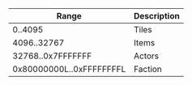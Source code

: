 |Range|Description|
|-----|-----------|
|0..4095|Tiles|
|4096..32767|Items|
|32768..0x7FFFFFFF|Actors|
|0x80000000L..0xFFFFFFFFL|Faction|
